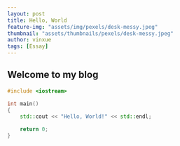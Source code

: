 ```yaml
---
layout: post
title: Hello, World
feature-img: "assets/img/pexels/desk-messy.jpeg"
thumbnail: "assets/thumbnails/pexels/desk-messy.jpeg"
author: vinxue
tags: [Essay]
---
```


## Welcome to my blog


```c++
#include <iostream>

int main()
{
    std::cout << "Hello, World!" << std::endl;

    return 0;
}
```
